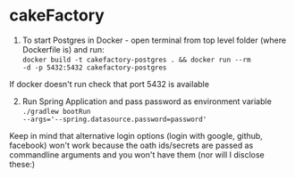 # cakeFactory

1) To start Postgres in Docker - open terminal from top level folder (where Dockerfile is) and run:  
<code>docker build -t cakefactory-postgres . && docker run --rm -d -p 5432:5432 cakefactory-postgres</code>

If docker doesn't run check that port 5432 is available  

2) Run Spring Application and pass password as environment variable  
<code>./gradlew bootRun --args='--spring.datasource.password=password'</code>

Keep in mind that alternative login options (login with google, github, facebook) won't work because the oath ids/secrets 
are passed as commandline arguments and you won't have them (nor will I disclose these:)
